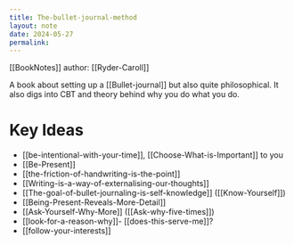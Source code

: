 ```yaml
---
title: The-bullet-journal-method
layout: note
date: 2024-05-27
permalink:
---
```


[[BookNotes]] author: [[Ryder-Caroll]]

A book about setting up a [[Bullet-journal]] but also quite philosophical. It also digs into CBT and theory behind why you do what you do.

# Key Ideas 

- [[be-intentional-with-your-time]], [[Choose-What-is-Important]] to you
- [[Be-Present]]
- [[the-friction-of-handwriting-is-the-point]]
- [[Writing-is-a-way-of-externalising-our-thoughts]]
- [[The-goal-of-bullet-journaling-is-self-knowledge]] ([[Know-Yourself]])
- [[Being-Present-Reveals-More-Detail]]
- [[Ask-Yourself-Why-More]] ([[Ask-why-five-times]])
- [[look-for-a-reason-why]]- [[does-this-serve-me]]?
- [[follow-your-interests]]

